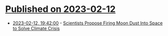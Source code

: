 # [Published on 2023-02-12](index.md)

* [2023-02-12, 19:42:00](https://soylentnews.org/article.pl?sid=23/02/12/0412236&from=rss) - [Scientists Propose Firing Moon Dust Into Space to Solve Climate Crisis](https://soylentnews.org/article.pl?sid=23/02/12/0412236&from=rss)
